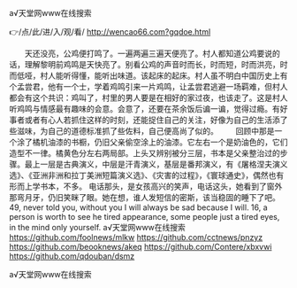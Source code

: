 
а√天堂网www在线搜索




👉/点/此/进/入/观/看/ http://wencao66.com?gqdoe.html




　　天还没亮，公鸡便打鸣了。一遍两遍三遍天便亮了。村人都知道公鸡要说的话，理解黎明前鸡鸣是天快亮了。别看公鸡的声音时而长，时而短，时而洪亮，时而低哑，村人能听得懂，能听出味道。该起床的起床。村人虽不明白中国历史上有个孟尝君，他有一个士，学着鸡鸣引来一片鸡鸣，让孟尝君逃避一场羁难，但村人都会有这个共识：鸡叫了，村里的男人要是在相好的家过夜，也该走了。这是村人听鸡鸣与情感最有趣味的会意。会意了，还要在茶余饭后谝一谝，觉得过瘾。有好事者或者有心人若抓住这样的时刻，还能捉住自己的关注，好像为自己的生活添了些滋味，为自己的道德标准抓了些佐料，自己便高尚了似的。
　　回顾中那是一个涂了橘机油漆的书橱，仍旧父亲偷空涂上的油漆。它左右一个是奶油色的，它们造型不一律。橘黄色分左右两局部。上头又辨别被分三层，书本是父亲整治过的步骤。最上一层是古典演义，中层是汗青演义，基层是番邦演义，有《屠格涅夫演义选》、《亚洲非洲和拉丁美洲短篇演义选》、《灾害的过程》，《寰球通史》，偶然也有形而上学书本，不多。
电话那头，是女孩高兴的笑声，电话这头，她看到了窗外那弯月牙，仍旧笑眯了眼。她在想，谁人发短信的密斯，该当稳固的睡下了吧。
49, never told you, without you I will always be sad because I will.
16, a person is worth to see he tired appearance, some people just a tired eyes, in the mind only yourself.
а√天堂网www在线搜索 https://github.com/foolnews/mlkw
https://github.com/cctnews/pnzyz
https://github.com/beooknews/akeq
https://github.com/Contere/xbxvwi
https://github.com/qdouban/dsmz





а√天堂网www在线搜索
